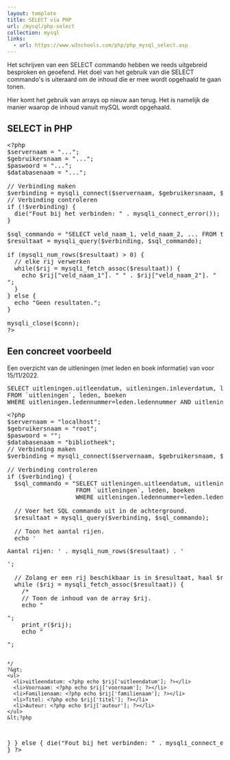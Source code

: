 ```yaml
---
layout: template
title: SELECT via PHP
url: /mysql/php-select
collection: mysql
links:
  - url: https://www.w3schools.com/php/php_mysql_select.asp
---
```


Het schrijven van een SELECT commando hebben we reeds uitgebreid besproken en geoefend. Het doel van het gebruik van die SELECT commando's is uiteraard om de inhoud die er mee wordt opgehaald te gaan tonen. 

Hier komt het gebruik van arrays op nieuw aan terug. Het is namelijk de manier waarop de inhoud vanuit mySQL wordt opgehaald. 

## SELECT in PHP

<pre>
&lt;?php
$servernaam = "...";
$gebruikersnaam = "...";
$paswoord = "...";
$databasenaam = "...";

// Verbinding maken
$verbinding = mysqli_connect($servernaam, $gebruikersnaam, $paswoord, $databasenaam);
// Verbinding controleren
if (!$verbinding) {
  die("Fout bij het verbinden: " . mysqli_connect_error());
}

$sql_commando = "SELECT veld_naam_1, veld_naam_2, ... FROM tabel_naam";
$resultaat = mysqli_query($verbinding, $sql_commando);

if (mysqli_num_rows($resultaat) > 0) {
  // elke rij verwerken
  while($rij = mysqli_fetch_assoc($resultaat)) {
    echo $rij["veld_naam_1"]. " " . $rij["veld_naam_2"]. "<br>";
  }
} else {
  echo "Geen resultaten.";
}

mysqli_close($conn);
?&gt;
</pre>

## Een concreet voorbeeld

Een overzicht van de uitleningen (met leden en boek informatie) van voor 15/11/2022.

<pre>
SELECT uitleningen.uitleendatum, uitleningen.inleverdatum, leden.voornaam, leden.familienaam, boeken.titel, boeken.auteur 
FROM `uitleningen`, leden, boeken 
WHERE uitleningen.ledennummer=leden.ledennummer AND uitleningen.boeknummer=boeken.boeknummer AND uitleningen.inleverdatum < '2022-11-15';
</pre>

<pre>
&lt;?php
$servernaam = "localhost";
$gebruikersnaam = "root";
$paswoord = "";
$databasenaam = "bibliotheek";
// Verbinding maken
$verbinding = mysqli_connect($servernaam, $gebruikersnaam, $paswoord, $databasenaam);

// Verbinding controleren
if ($verbinding) {
  $sql_commando = "SELECT uitleningen.uitleendatum, uitleningen.inleverdatum, leden.voornaam, leden.familienaam, boeken.titel, boeken.auteur 
                   FROM `uitleningen`, leden, boeken 
                   WHERE uitleningen.ledennummer=leden.ledennummer AND uitleningen.boeknummer=boeken.boeknummer AND uitleningen.inleverdatum < '2022-11-15';";

  // Voer het SQL commando uit in de achterground.
  $resultaat = mysqli_query($verbinding, $sql_commando);

  // Toon het aantal rijen.
  echo '<p>Aantal rijen: ' . mysqli_num_rows($resultaat) . '</p>';

  // Zolang er een rij beschikbaar is in $resultaat, haal $rij op als assoc array.
  while ($rij = mysqli_fetch_assoc($resultaat)) {
    /*
    // Toon de inhoud van de array $rij.
    echo "<pre>";
    print_r($rij);
    echo "</pre>";
    */
    ?&gt;
    <ul>
      <li>uitleendatum: <?php echo $rij['uitleendatum']; ?></li>
      <li>Voornaam: <?php echo $rij['voornaam']; ?></li>
      <li>Familienaam: <?php echo $rij['familienaam']; ?></li>
      <li>Titel: <?php echo $rij['titel']; ?></li>
      <li>Auteur: <?php echo $rij['auteur']; ?></li>
    </ul>
    &lt;?php
  }
}
else {
  die("Fout bij het verbinden: " . mysqli_connect_error());
}
?&gt;
</pre>
